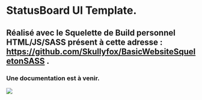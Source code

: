 # StatusBoard UI Template.
## Réalisé avec le Squelette de Build personnel HTML/JS/SASS présent à cette adresse : https://github.com/Skullyfox/BasicWebsiteSqueletonSASS .
### Une documentation est à venir.

![](https://img.shields.io/badge/Version%20%3A-1.0.0-green.svg)
